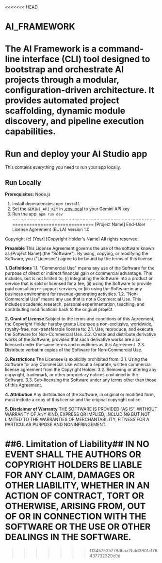 <<<<<<< HEAD
# AI_FRAMEWORK
The AI Framework is a command-line interface (CLI) tool designed to bootstrap and orchestrate AI projects through a modular, configuration-driven architecture. It provides automated project scaffolding, dynamic module discovery, and pipeline execution capabilities.
=======
# Run and deploy your AI Studio app

This contains everything you need to run your app locally.

## Run Locally

**Prerequisites:**  Node.js


1. Install dependencies:
   `npm install`
2. Set the `GEMINI_API_KEY` in [.env.local](.env.local) to your Gemini API key
3. Run the app:
   `npm run dev`
================================================================================
[Project Name] End-User License Agreement (EULA)
Version 1.0

Copyright (c) [Year] [Copyright Holder's Name]
All rights reserved.

**Preamble**
This License Agreement governs the use of the software known as [Project Name] (the "Software"). By using, copying, or modifying the Software, you ("Licensee") agree to be bound by the terms of this license.

**1. Definitions**
   1.1. "Commercial Use" means any use of the Software for the purpose of direct or indirect financial gain or commercial advantage. This includes, but is not limited to, (i) integrating the Software into a product or service that is sold or licensed for a fee, (ii) using the Software to provide paid consulting or support services, or (iii) using the Software in any business environment for revenue-generating activities.
   1.2. "Non-Commercial Use" means any use that is not a Commercial Use. This includes academic research, personal experimentation, teaching, and contributing modifications back to the original project.

**2. Grant of License**
   Subject to the terms and conditions of this Agreement, the Copyright Holder hereby grants Licensee a non-exclusive, worldwide, royalty-free, non-transferable license to:
   2.1. Use, reproduce, and execute the Software for Non-Commercial Use.
   2.2. Create and distribute derivative works of the Software, provided that such derivative works are also licensed under the same terms and conditions as this Agreement.
   2.3. Distribute verbatim copies of the Software for Non-Commercial Use.

**3. Restrictions**
   The Licensee is explicitly prohibited from:
   3.1. Using the Software for any Commercial Use without a separate, written commercial license agreement from the Copyright Holder.
   3.2. Removing or altering any copyright, trademark, or other proprietary notices contained in the Software.
   3.3. Sub-licensing the Software under any terms other than those of this Agreement.

**4. Attribution**
   Any distribution of the Software, in original or modified form, must include a copy of this license and the original copyright notice.

**5. Disclaimer of Warranty**
   THE SOFTWARE IS PROVIDED "AS IS", WITHOUT WARRANTY OF ANY KIND, EXPRESS OR IMPLIED, INCLUDING BUT NOT LIMITED TO THE WARRANTIES OF MERCHANTABILITY, FITNESS FOR A PARTICULAR PURPOSE AND NONINFRINGEMENT.

##6. Limitation of Liability##
   IN NO EVENT SHALL THE AUTHORS OR COPYRIGHT HOLDERS BE LIABLE FOR ANY CLAIM, DAMAGES OR OTHER LIABILITY, WHETHER IN AN ACTION OF CONTRACT, TORT OR OTHERWISE, ARISING FROM, OUT OF OR IN CONNECTION WITH THE SOFTWARE OR THE USE OR OTHER DEALINGS IN THE SOFTWARE.
================================================================================
>>>>>>> 113457535778dbaa2bdd3901af78437732329c9d
